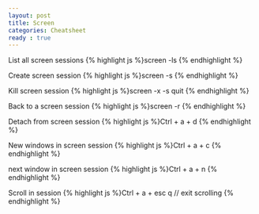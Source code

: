 ```yaml
---
layout: post
title: Screen
categories: Cheatsheet
ready : true
---
```


List all screen sessions
{% highlight js %}screen -ls
{% endhighlight %}

Create screen session
{% highlight js %}screen -s <name>
{% endhighlight %}

Kill screen session
{% highlight js %}screen -x -s <name> quit
{% endhighlight %}

Back to a screen session
{% highlight js %}screen -r <name>
{% endhighlight %}

Detach from screen session
{% highlight js %}Ctrl + a + d
{% endhighlight %}

New windows in screen session
{% highlight js %}Ctrl + a + c
{% endhighlight %}

next window in screen session
{% highlight js %}Ctrl + a + n
{% endhighlight %}

Scroll in session
{% highlight js %}Ctrl + a + esc
q  // exit scrolling
{% endhighlight %}

